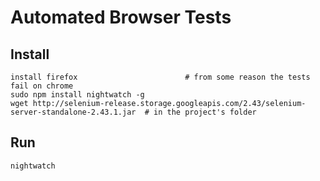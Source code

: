 # Automated Browser Tests

## Install
    install firefox                        # from some reason the tests fail on chrome
    sudo npm install nightwatch -g
    wget http://selenium-release.storage.googleapis.com/2.43/selenium-server-standalone-2.43.1.jar  # in the project's folder

## Run

    nightwatch
